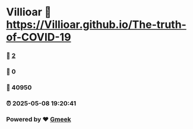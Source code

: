 # Villioar :link: https://Villioar.github.io/The-truth-of-COVID-19 
### :page_facing_up: [2](https://Villioar.github.io/The-truth-of-COVID-19/tag.html) 
### :speech_balloon: 0 
### :hibiscus: 40950 
### :alarm_clock: 2025-05-08 19:20:41 
### Powered by :heart: [Gmeek](https://github.com/Meekdai/Gmeek)

